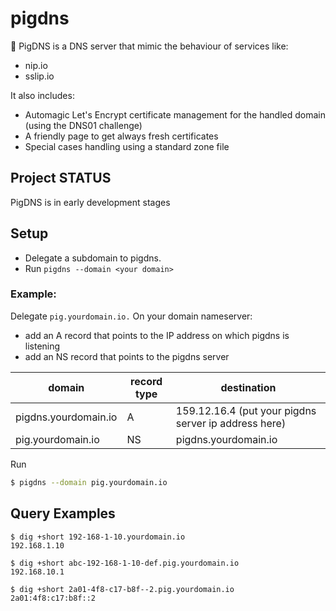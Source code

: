 # pigdns

🐷 PigDNS is a DNS server that mimic the behaviour of services like:

* nip.io
* sslip.io

It also includes:

* Automagic Let's Encrypt certificate management for the handled domain (using the DNS01 challenge)
* A friendly page to get always fresh certificates
* Special cases handling using a standard zone file

## Project STATUS
PigDNS is in early development stages


## Setup

* Delegate a subdomain to pigdns.
* Run `pigdns --domain <your domain>`

### Example:

Delegate `pig.yourdomain.io.` On your domain nameserver:

* add an A record that points to the IP address on which pigdns is listening 
* add an NS record that points to the pigdns server

| domain | record type | destination |
| ------ | ------------ | ----------- |  
| pigdns.yourdomain.io | A | 159.12.16.4 (put your pigdns server ip address here)
| pig.yourdomain.io | NS | pigdns.yourdomain.io


Run
```sh
$ pigdns --domain pig.yourdomain.io
```


## Query Examples

```
$ dig +short 192-168-1-10.yourdomain.io
192.168.1.10

$ dig +short abc-192-168-1-10-def.pig.yourdomain.io
192.168.10.1

$ dig +short 2a01-4f8-c17-b8f--2.pig.yourdomain.io
2a01:4f8:c17:b8f::2
```